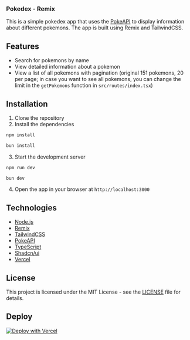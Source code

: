 ### Pokedex - Remix

This is a simple pokedex app that uses the [PokeAPI](https://pokeapi.co/) to display information about different pokemons. The app is built using Remix and TailwindCSS.

## Features

- Search for pokemons by name
- View detailed information about a pokemon
- View a list of all pokemons with pagination (original 151 pokemons, 20 per page; in case you want to see all pokemons, you can change the limit in the `getPokemons` function in `src/routes/index.tsx`)

## Installation

1. Clone the repository
2. Install the dependencies

```bash
npm install
```

```bash
bun install
```

3. Start the development server

```bash
npm run dev
```

```bash
bun dev
```

4. Open the app in your browser at `http://localhost:3000`

## Technologies

- [Node.js](https://nodejs.org/en/)
- [Remix](https://remix.run/)
- [TailwindCSS](https://tailwindcss.com/)
- [PokeAPI](https://pokeapi.co/)
- [TypeScript](https://www.typescriptlang.org/)
- [Shadcn/ui](https://ui.shadcn.com/)
- [Vercel](https://vercel.com/)

## License

This project is licensed under the MIT License - see the [LICENSE](LICENSE) file for details.

## Deploy

[![Deploy with Vercel](https://vercel.com/button)](https://pokedex-app-remix.vercel.app/)
